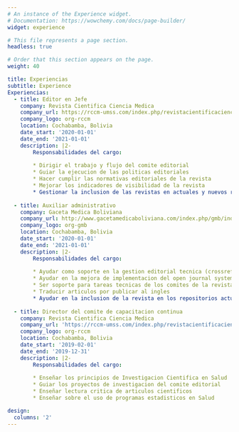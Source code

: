 ```yaml
---
# An instance of the Experience widget.
# Documentation: https://wowchemy.com/docs/page-builder/
widget: experience

# This file represents a page section.
headless: true

# Order that this section appears on the page.
weight: 40

title: Experiencias
subtitle: Experience
Experiencias:
  - title: Editor en Jefe 
    company: Revista Cientifica Ciencia Medica
    company_url: https://rccm-umss.com/index.php/revistacientificacienciamedica
    company_logo: org-rccm
    location: Cochabamba, Bolivia
    date_start: '2020-01-01'
    date_end: '2021-01-01'
    description: |2-
        Responsabilidades del cargo:
        
        * Dirigir el trabajo y flujo del comite editorial 
        * Guiar la ejecucion de las politicas editoriales
        * Hacer cumplir las normativas editoriales de la revista
        * Mejorar los indicadores de visibilidad de la revista 
        * Gestionar la inclusion de las revistas en actuales y nuevos repositorios digitales (Repositorios: DOAJ, LATINDEX 2.0, MIAR, CROSSREF METADATA, DIALNET, REDIB, SCIELOÇ)
  
  - title: Auxiliar administrativo
    company: Gaceta Medica Boliviana
    company_url: http://www.gacetamedicaboliviana.com/index.php/gmb/index
    company_logo: org-gmb
    location: Cochabamba, Bolivia
    date_start: '2020-01-01'
    date_end: '2021-01-01'
    description: |2-
        Responsabilidades del cargo:
        
        * Ayudar como soporte en la gestion editorial tecnica (crossref-metadata, doi metadata, crossmark metadata)
        * Ayudar en la mejora de implementacion del open journal systems 3.3
        * Ser soporte para tareas tecnicas de los comites de la revista
        * Traducir articulos por publicar al ingles
        * Ayudar en la inclusion de la revista en los repositorios actuales y nuevos: DOAJ, LATINDEX 2.0, MIAR, CROSSREF METADATA, DIALNET, REDIB, SCOPUS, EMBASE
        
  - title: Director del comite de capacitacion continua
    company: Revista Cientifica Ciencia Medica
    company_url: 'https://rccm-umss.com/index.php/revistacientificacienciamedica'
    company_logo: org-rccm
    location: Cochabamba, Bolivia
    date_start: '2019-02-01'
    date_end: '2019-12-31'
    description: |2-
        Responsabilidades del cargo:
        
        * Enseñar los principios de Investigacion Cientifica en Salud
        * Guiar los proyectos de investigacion del comite editorial
        * Enseñar lectura critica de articulos cientificos
        * Enseñar sobre el uso de programas estadisticos en Salud

design:
  columns: '2'
---
```

